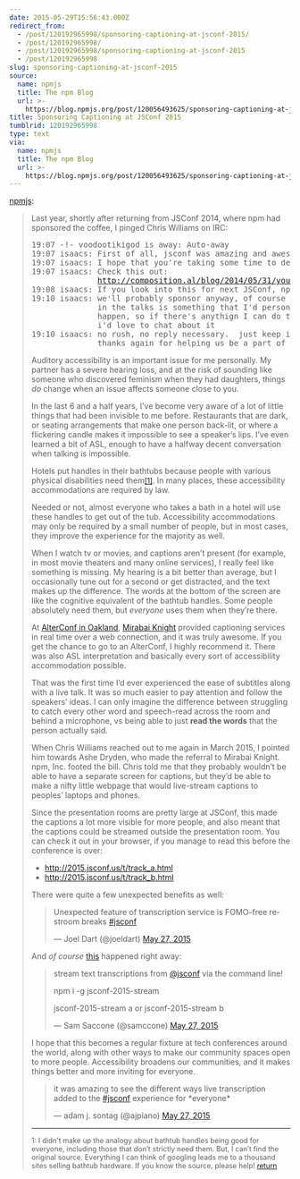 ```yaml
---
date: 2015-05-29T15:56:43.000Z
redirect_from:
  - /post/120192965998/sponsoring-captioning-at-jsconf-2015/
  - /post/120192965998/
  - /post/120192965998/sponsoring-captioning-at-jsconf-2015
  - /post/120192965998
slug: sponsoring-captioning-at-jsconf-2015
source:
  name: npmjs
  title: The npm Blog
  url: >-
    https://blog.npmjs.org/post/120056493625/sponsoring-captioning-at-jsconf-2015
title: Sponsoring Captioning at JSConf 2015
tumblrid: 120192965998
type: text
via:
  name: npmjs
  title: The npm Blog
  url: >-
    https://blog.npmjs.org/post/120056493625/sponsoring-captioning-at-jsconf-2015
---
```

<p><a href="http://blog.npmjs.org/post/120056493625/sponsoring-captioning-at-jsconf-2015" class="tumblr_blog">npmjs</a>:</p>

<blockquote><p>Last year, shortly after returning from JSConf 2014, where npm had sponsored the coffee, I pinged Chris Williams on IRC:</p>

<pre>19:07 -!- voodootikigod is away: Auto-away
19:07 isaacs: First of all, jsconf was amazing and awesome, as always
19:07 isaacs: I hope that you're taking some time to decompress :)
19:07 isaacs: Check this out:
              <a href="http://composition.al/blog/2014/05/31/your-next-conference-should-have-real-time-captioning/">http://composition.al/blog/2014/05/31/your-next-conference-should-have-real-time-captioning/</a>
19:08 isaacs: If you look into this for next JSConf, npm will sponsor it.
19:10 isaacs: we'll probably sponsor anyway, of course :)  but i mean, having CARTs
              in the talks is something that I'd personally want to try to help make
              happen, so if there's anythign I can do to help with that specifically,
              i'd love to chat about it
19:10 isaacs: no rush, no reply necessary.  just keep in mind for next year :)
              thanks again for helping us be a part of it.</pre>

<p>Auditory accessibility is an important issue for me personally.  My partner has a severe hearing loss, and at the risk of sounding like someone who discovered feminism when they had daughters, things <em>do</em> change when an issue affects someone close to you.</p>

<p>In the last 6 and a half years, I’ve become very aware of a lot of little things that had been invisible to me before.  Restaurants that are dark, or seating arrangements that make one person back-lit, or where a flickering candle makes it impossible to see a speaker’s lips.  I’ve even learned a bit of ASL, enough to have a halfway decent conversation when talking is impossible.</p>

<p>Hotels put handles in their bathtubs because people with various physical disabilities need them<small style="font-size:90%"><a href="#accessibility-fn-1" id="accessibility-fn-1-return">[1]</a></small>.  In many places, these accessibility accommodations are required by law.</p>

<p>Needed or not, almost everyone who takes a bath in a hotel will use these handles to get out of the tub.  Accessibility accommodations may only be required by a small number of people, but in most cases, they improve the experience for the majority as well.</p>

<p>When I watch tv or movies, and captions aren’t present (for example, in most movie theaters and many online services), I really feel like something is missing.  My hearing is a bit better than average, but I occasionally tune out for a second or get distracted, and the text makes up the difference.  The words at the bottom of the screen are like the cognitive equivalent of the bathtub handles.  Some people absolutely need them, but <em>everyone</em> uses them when they’re there.</p>

<p>At <a href="http://www.alterconf.com/sessions/sfoakland-ca">AlterConf in Oakland</a>, <a href="http://stenoknight.com/">Mirabai Knight</a> provided captioning services in real time over a web connection, and it was truly awesome.  If you get the chance to go to an AlterConf, I highly recommend it.  There was also ASL interpretation and basically every sort of accessibility accommodation possible.</p>

<p>That was the first time I’d ever experienced the ease of subtitles along with a live talk.  It was so much easier to pay attention and follow the speakers’ ideas.  I can only imagine the difference between struggling to catch every other word and speech-read across the room and behind a microphone, vs being able to just <strong>read the words</strong> that the person actually said.</p>

<p>When Chris Williams reached out to me again in March 2015, I pointed him towards Ashe Dryden, who made the referral to Mirabai Knight.  npm, Inc. footed the bill.  Chris told me that they probably wouldn’t be able to have a separate screen for captions, but they’d be able to make a nifty little webpage that would live-stream captions to peoples’ laptops and phones.</p>

<p>Since the presentation rooms are pretty large at JSConf, this made the captions a lot more visible for more people, and also meant that the captions could be streamed outside the presentation room.  You can check it out in your browser, if you manage to read this before the conference is over:</p>

<ul><li><a href="http://2015.jsconf.us/t/track_a.html">http://2015.jsconf.us/t/track_a.html</a></li>
<li><a href="http://2015.jsconf.us/t/track_b.html">http://2015.jsconf.us/t/track_b.html</a></li>
</ul><p>There were quite a few unexpected benefits as well:</p>

<blockquote class="twitter-tweet" lang="en"><p lang="en" dir="ltr">Unexpected feature of transcription service is FOMO-free restroom breaks <a href="https://twitter.com/hashtag/jsconf?src=hash">#jsconf</a></p>— Joel Dart (@joeldart) <a href="https://twitter.com/joeldart/status/603565261732581376">May 27, 2015</a></blockquote>

<script async src="//platform.twitter.com/widgets.js" charset="utf-8"></script><p>And <em>of course</em> <a href="http://npm.im/jsconf-2015-stream">this</a> happened right away:</p>

<blockquote class="twitter-tweet" lang="en"><p lang="en" dir="ltr">stream text transcriptions from <a href="https://twitter.com/jsconf">@jsconf</a>
via the command line!

npm i -g jsconf-2015-stream

jsconf-2015-stream a 
or
jsconf-2015-stream b</p>— Sam Saccone (@samccone) <a href="https://twitter.com/samccone/status/603615639870304256">May 27, 2015</a></blockquote>

<script async src="//platform.twitter.com/widgets.js" charset="utf-8"></script><p>I hope that this becomes a regular fixture at tech conferences around the world, along with other ways to make our community spaces open to more people.  Accessibility broadens our communities, and it makes things better and more inviting for everyone.</p>

<blockquote class="twitter-tweet" lang="en"><p lang="en" dir="ltr">it was amazing to see the different ways live transcription added to the <a href="https://twitter.com/hashtag/jsconf?src=hash">#jsconf</a> experience for *everyone*</p>— adam j. sontag (@ajpiano) <a href="https://twitter.com/ajpiano/status/603687838215974913">May 27, 2015</a></blockquote>

<script async src="//platform.twitter.com/widgets.js" charset="utf-8"></script><hr><p id="accessibility-fn-1"><small style="font-size:90%">1: I didn’t make up the analogy about bathtub handles being good for everyone, including those that don’t strictly need them.  But, I can’t find the original source.  Everything I can think of googling leads me to a thousand sites selling bathtub hardware.  If you know the source, please help! <a href="#accessibility-fn-1-return">return</a></small></p></blockquote>

